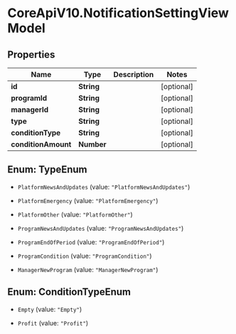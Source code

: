 # CoreApiV10.NotificationSettingViewModel

## Properties
Name | Type | Description | Notes
------------ | ------------- | ------------- | -------------
**id** | **String** |  | [optional] 
**programId** | **String** |  | [optional] 
**managerId** | **String** |  | [optional] 
**type** | **String** |  | [optional] 
**conditionType** | **String** |  | [optional] 
**conditionAmount** | **Number** |  | [optional] 


<a name="TypeEnum"></a>
## Enum: TypeEnum


* `PlatformNewsAndUpdates` (value: `"PlatformNewsAndUpdates"`)

* `PlatformEmergency` (value: `"PlatformEmergency"`)

* `PlatformOther` (value: `"PlatformOther"`)

* `ProgramNewsAndUpdates` (value: `"ProgramNewsAndUpdates"`)

* `ProgramEndOfPeriod` (value: `"ProgramEndOfPeriod"`)

* `ProgramCondition` (value: `"ProgramCondition"`)

* `ManagerNewProgram` (value: `"ManagerNewProgram"`)




<a name="ConditionTypeEnum"></a>
## Enum: ConditionTypeEnum


* `Empty` (value: `"Empty"`)

* `Profit` (value: `"Profit"`)




